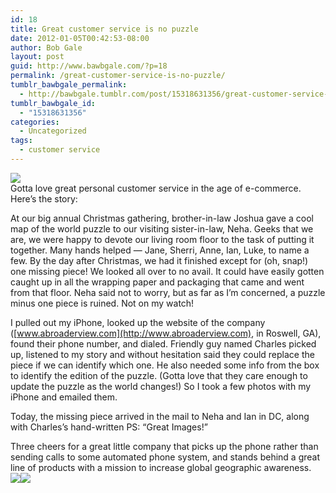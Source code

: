 ```yaml
---
id: 18
title: Great customer service is no puzzle
date: 2012-01-05T00:42:53-08:00
author: Bob Gale
layout: post
guid: http://www.bawbgale.com/?p=18
permalink: /great-customer-service-is-no-puzzle/
tumblr_bawbgale_permalink:
  - http://bawbgale.tumblr.com/post/15318631356/great-customer-service-is-no-puzzle
tumblr_bawbgale_id:
  - "15318631356"
categories:
  - Uncategorized
tags:
  - customer service
---
```

![](http://media.tumblr.com/tumblr_lxauupU8AL1qcfcp0.jpg)  
Gotta love great personal customer service in the age of e-commerce. Here’s the story:

At our big annual Christmas gathering, brother-in-law Joshua gave a cool map of the world puzzle to our visiting sister-in-law, Neha. Geeks that we are, we were happy to devote our living room floor to the task of putting it together. Many hands helped — Jane, Sherri, Anne, Ian, Luke, to name a few. By the day after Christmas, we had it finished except for (oh, snap!) one missing piece! We looked all over to no avail. It could have easily gotten caught up in all the wrapping paper and packaging that came and went from that floor. Neha said not to worry, but as far as I’m concerned, a puzzle minus one piece is ruined. Not on my watch!

I pulled out my iPhone, looked up the website of the company ([www.abroaderview.com](http://www.abroaderview.com), in Roswell, GA), found their phone number, and dialed. Friendly guy named Charles picked up, listened to my story and without hesitation said they could replace the piece if we can identify which one. He also needed some info from the box to identify the edition of the puzzle. (Gotta love that they care enough to update the puzzle as the world changes!) So I took a few photos with my iPhone and emailed them. 

Today, the missing piece arrived in the mail to Neha and Ian in DC, along with Charles’s hand-written PS: “Great Images!” 

Three cheers for a great little company that picks up the phone rather than sending calls to some automated phone system, and stands behind a great line of products with a mission to increase global geographic awareness.  
![](http://media.tumblr.com/tumblr_lxauxxmemt1qcfcp0.jpg)![](http://media.tumblr.com/tumblr_lxav5lA5QC1qcfcp0.jpg)